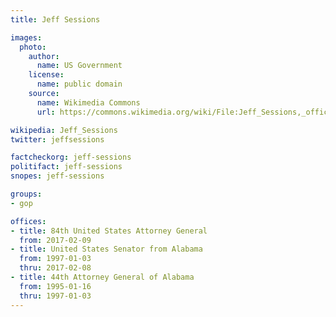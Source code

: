 ```yaml
---
title: Jeff Sessions

images:
  photo:
    author:
      name: US Government
    license:
      name: public domain
    source:
      name: Wikimedia Commons
      url: https://commons.wikimedia.org/wiki/File:Jeff_Sessions,_official_portrait.jpg

wikipedia: Jeff_Sessions
twitter: jeffsessions

factcheckorg: jeff-sessions
politifact: jeff-sessions
snopes: jeff-sessions

groups:
- gop

offices:
- title: 84th United States Attorney General
  from: 2017-02-09
- title: United States Senator from Alabama
  from: 1997-01-03
  thru: 2017-02-08
- title: 44th Attorney General of Alabama
  from: 1995-01-16
  thru: 1997-01-03
---
```

